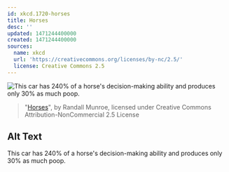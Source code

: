 ```yaml
---
id: xkcd.1720-horses
title: Horses
desc: ''
updated: 1471244400000
created: 1471244400000
sources:
  name: xkcd
  url: 'https://creativecommons.org/licenses/by-nc/2.5/'
  license: Creative Commons 2.5
---
```

![This car has 240% of a horse's decision-making ability and produces only 30% as much poop.](https://imgs.xkcd.com/comics/horses.png)
> "[Horses](https://xkcd.com/1720/)", by Randall Munroe, licensed under Creative Commons Attribution-NonCommercial 2.5 License

## Alt Text
This car has 240% of a horse's decision-making ability and produces only 30% as much poop.
